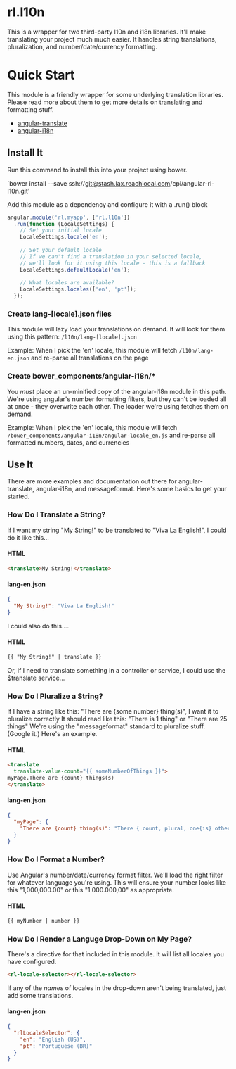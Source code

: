 # rl.l10n
This is a wrapper for two third-party l10n and i18n libraries.  It'll make translating
your project much much easier.  It handles string translations, pluralization, and
number/date/currency formatting.

# Quick Start
This module is a friendly wrapper for some underlying translation libraries.  Please read more about
them to get more details on translating and formatting stuff.

* [angular-translate](http://angular-translate.github.io/)
* [angular-i18n](https://docs.angularjs.org/guide/i18n)

## Install It
Run this command to install this into your project using bower.

`bower install --save ssh://git@stash.lax.reachlocal.com/cpi/angular-rl-l10n.git'

Add this module as a dependency and configure it with a .run() block
```javascript
angular.module('rl.myapp', ['rl.l10n'])
  .run(function (LocaleSettings) {
    // Set your initial locale
    LocaleSettings.locale('en');
    
    // Set your default locale
    // If we can't find a translation in your selected locale,
    // we'll look for it using this locale - this is a fallback
    LocaleSettings.defaultLocale('en');
    
    // What locales are available?
    LocaleSettings.locales(['en', 'pt']);
  });
```

### Create lang-[locale].json files
This module will lazy load your translations on demand.  It will look for them using this pattern: `/l10n/lang-[locale].json`

Example:  When I pick the 'en' locale, this module will fetch `/l10n/lang-en.json` and re-parse all translations on the page
                   
### Create bower_components/angular-i18n/*
You *must* place an un-minified copy of the angular-i18n module in this path.  We're using angular's
number formatting filters, but they can't be loaded all at once - they overwrite each other.  The loader
we're using fetches them on demand.

Example:  When I pick the 'en' locale, this module will fetch `/bower_components/angular-i18n/angular-locale_en.js` and re-parse all formatted numbers, dates, and currencies

## Use It
There are more examples and documentation out there for angular-translate, angular-i18n, and messageformat.  Here's some basics to get your started.

### How Do I Translate a String?
If I want my string "My String!" to be translated to "Viva La English!", I could do it like this...

#### HTML
```html
<translate>My String!</translate>
```

#### lang-en.json
```json
{
  "My String!": "Viva La English!"
}
```

I could also do this....

#### HTML
```html
{{ "My String!" | translate }}
```

Or, if I need to translate something in a controller or service, I could use the $translate service...

### How Do I Pluralize a String?
If I have a string like this:  "There are {some number} thing(s)", I want it to pluralize correctly
It should read like this: "There is 1 thing" or "There are 25 things"
We're using the "messageformat" standard to pluralize stuff.  (Google it.)  Here's an example.
 
#### HTML
```html
<translate
  translate-value-count="{{ someNumberOfThings }}">
myPage.There are {count} things(s)
</translate>
```

#### lang-en.json
```json
{
  "myPage": {
    "There are {count} thing(s)": "There { count, plural, one{is} other{are} } { count } { count, plural, one{thing} other{things} }"
  }
}
```

### How Do I Format a Number?
Use Angular's number/date/currency format filter.  We'll load the right filter for whatever language you're using.
This will ensure your number looks like this "1,000,000.00" or this "1.000.000,00" as appropriate.

#### HTML
```html
{{ myNumber | number }}
```

### How Do I Render a Languge Drop-Down on My Page?
There's a directive for that included in this module.  It will list all locales you have configured.

```html
<rl-locale-selector></rl-locale-selector>
```

If any of the *names* of locales in the drop-down aren't being translated, just add some translations.

#### lang-en.json
```json
{
  "rlLocaleSelector": {
    "en": "English (US)",
    "pt": "Portuguese (BR)"
  }
}
```
